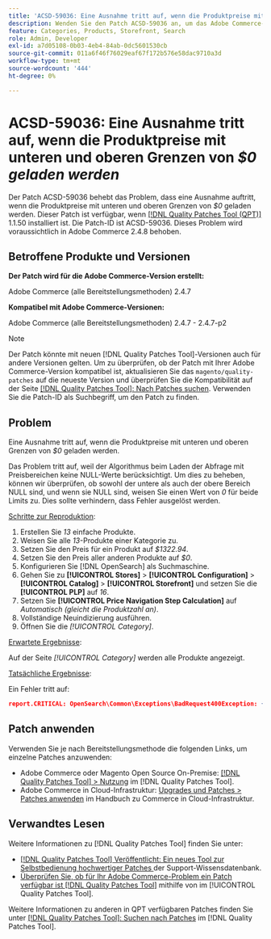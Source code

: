 ```yaml
---
title: 'ACSD-59036: Eine Ausnahme tritt auf, wenn die Produktpreise mit unteren und oberen Grenzen von $0 geladen werden'
description: Wenden Sie den Patch ACSD-59036 an, um das Adobe Commerce-Problem zu beheben, bei dem beim Laden der Produktpreise eine Ausnahme auftritt, bei der die unteren und oberen Grenzen auf *$0* festgelegt sind.
feature: Categories, Products, Storefront, Search
role: Admin, Developer
exl-id: a7d05108-0b03-4eb4-84ab-0dc5601530cb
source-git-commit: 011a6f46f76029eaf67f172b576e58dac9710a3d
workflow-type: tm+mt
source-wordcount: '444'
ht-degree: 0%

---
```


# ACSD-59036: Eine Ausnahme tritt auf, wenn die Produktpreise mit unteren und oberen Grenzen von *$0 geladen werden*

Der Patch ACSD-59036 behebt das Problem, dass eine Ausnahme auftritt, wenn die Produktpreise mit unteren und oberen Grenzen von *$0* geladen werden. Dieser Patch ist verfügbar, wenn [[!DNL Quality Patches Tool (QPT)]](https://experienceleague.adobe.com/de/docs/commerce-operations/tools/quality-patches-tool/quality-patches-tool-to-self-serve-quality-patches) 1.1.50 installiert ist. Die Patch-ID ist ACSD-59036. Dieses Problem wird voraussichtlich in Adobe Commerce 2.4.8 behoben.

## Betroffene Produkte und Versionen

**Der Patch wird für die Adobe Commerce-Version erstellt:**

Adobe Commerce (alle Bereitstellungsmethoden) 2.4.7

**Kompatibel mit Adobe Commerce-Versionen:**

Adobe Commerce (alle Bereitstellungsmethoden) 2.4.7 - 2.4.7-p2

>[!NOTE]
>
>Der Patch könnte mit neuen [!DNL Quality Patches Tool]-Versionen auch für andere Versionen gelten. Um zu überprüfen, ob der Patch mit Ihrer Adobe Commerce-Version kompatibel ist, aktualisieren Sie das `magento/quality-patches` auf die neueste Version und überprüfen Sie die Kompatibilität auf der Seite [[!DNL Quality Patches Tool]: Nach Patches suchen](https://experienceleague.adobe.com/tools/commerce-quality-patches/index.html?lang=de). Verwenden Sie die Patch-ID als Suchbegriff, um den Patch zu finden.

## Problem

Eine Ausnahme tritt auf, wenn die Produktpreise mit unteren und oberen Grenzen von *$0* geladen werden.

Das Problem tritt auf, weil der Algorithmus beim Laden der Abfrage mit Preisbereichen keine NULL-Werte berücksichtigt. Um dies zu beheben, können wir überprüfen, ob sowohl der untere als auch der obere Bereich NULL sind, und wenn sie NULL sind, weisen Sie einen Wert von *0* für beide Limits zu. Dies sollte verhindern, dass Fehler ausgelöst werden.

<u>Schritte zur Reproduktion</u>:

1. Erstellen Sie *13* einfache Produkte.
1. Weisen Sie alle *13*-Produkte einer Kategorie zu.
1. Setzen Sie den Preis für ein Produkt auf *$1322.94*.
1. Setzen Sie den Preis aller anderen Produkte auf *$0*.
1. Konfigurieren Sie [!DNL OpenSearch] als Suchmaschine.
1. Gehen Sie zu **[!UICONTROL Stores]** > **[!UICONTROL Configuration]** > **[!UICONTROL Catalog]** > **[!UICONTROL Storefront]** und setzen Sie die **[!UICONTROL PLP]** auf *16*.
1. Setzen Sie **[!UICONTROL Price Navigation Step Calculation]** auf *Automatisch (gleicht die Produktzahl an)*.
1. Vollständige Neuindizierung ausführen.
1. Öffnen Sie die *[!UICONTROL Category]*.

<u>Erwartete Ergebnisse</u>:

Auf der Seite *[!UICONTROL Category]* werden alle Produkte angezeigt.

<u>Tatsächliche Ergebnisse</u>:

Ein Fehler tritt auf:

```JSON
report.CRITICAL: OpenSearch\Common\Exceptions\BadRequest400Exception: {"error":{"root_cause":[{"type":"x_content_parse_exception","reason":"[1:193] [bool] failed to parse field [must]"}],"type":"x_content_parse_exception","reason":"[1:193] [bool] failed to parse field [filter]","caused_by":{"type":"x_content_parse_exception","reason":"[1:193] [bool] failed to parse field [must]","caused_by":{"type":"illegal_argument_exception","reason":"field name is null or empty"}}},"status":400} in /vendor/opensearch-project/opensearch-php/src/OpenSearch/Connections/Connection.php:664
```

## Patch anwenden

Verwenden Sie je nach Bereitstellungsmethode die folgenden Links, um einzelne Patches anzuwenden:

* Adobe Commerce oder Magento Open Source On-Premise: [[!DNL Quality Patches Tool] > Nutzung](/help/tools/quality-patches-tool/usage.md) im [!DNL Quality Patches Tool].
* Adobe Commerce in Cloud-Infrastruktur: [Upgrades und Patches > Patches anwenden](https://experienceleague.adobe.com/docs/commerce-cloud-service/user-guide/develop/upgrade/apply-patches.html?lang=de) im Handbuch zu Commerce in Cloud-Infrastruktur.

## Verwandtes Lesen

Weitere Informationen zu [!DNL Quality Patches Tool] finden Sie unter:

* [[!DNL Quality Patches Tool] Veröffentlicht: Ein neues Tool zur Selbstbedienung hochwertiger Patches ](https://experienceleague.adobe.com/de/docs/commerce-operations/tools/quality-patches-tool/quality-patches-tool-to-self-serve-quality-patches) der Support-Wissensdatenbank.
* [Überprüfen Sie, ob für Ihr Adobe Commerce-Problem ein Patch verfügbar ist [!DNL Quality Patches Tool]](/help/tools/quality-patches-tool/patches-available-in-qpt/check-patch-for-magento-issue-with-magento-quality-patches.md) mithilfe von im [!UICONTROL Quality Patches Tool].


Weitere Informationen zu anderen in QPT verfügbaren Patches finden Sie unter [[!DNL Quality Patches Tool]: Suchen nach Patches](https://experienceleague.adobe.com/tools/commerce-quality-patches/index.html?lang=de) im [!DNL Quality Patches Tool].
